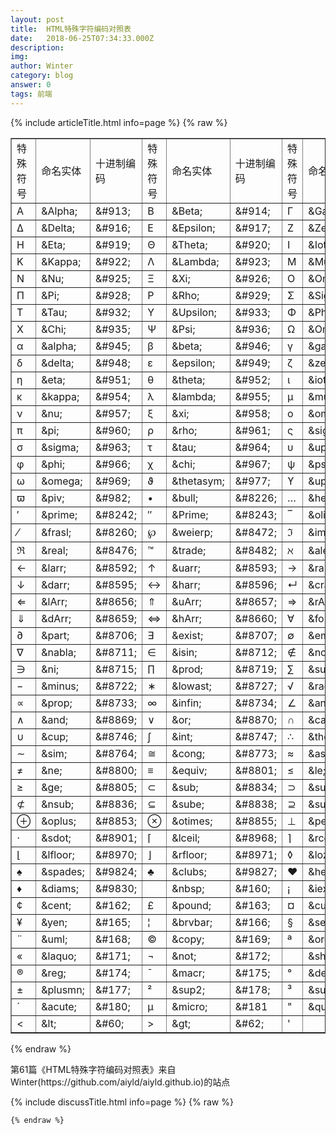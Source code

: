 ```yaml
---
layout: post
title:  HTML特殊字符编码对照表
date:   2018-06-25T07:34:33.000Z
description: 
img: 
author: Winter
category: blog
answer: 0
tags: 前端
---
```

<div class="article-root">
  <div class="article">
    {% include articleTitle.html info=page %}
    {% raw %}
    <div class="article-content"><table align="center" border="1" cellpadding="2" cellspacing="1" style="width:100%">
	<tbody>
		<tr>
			<td>特殊符号</td>
			<td>命名实体</td>
			<td>十进制编码</td>
			<td>特殊符号</td>
			<td>命名实体</td>
			<td>十进制编码</td>
			<td>特殊符号</td>
			<td>命名实体</td>
			<td>十进制编码</td>
		</tr>
		<tr>
			<td>&Alpha;</td>
			<td>&amp;Alpha;</td>
			<td>&amp;#913;</td>
			<td>&Beta;</td>
			<td>&amp;Beta;</td>
			<td>&amp;#914;</td>
			<td>&Gamma;</td>
			<td>&amp;Gamma;</td>
			<td>&amp;#915;</td>
		</tr>
		<tr>
			<td>&Delta;</td>
			<td>&amp;Delta;</td>
			<td>&amp;#916;</td>
			<td>&Epsilon;</td>
			<td>&amp;Epsilon;</td>
			<td>&amp;#917;</td>
			<td>&Zeta;</td>
			<td>&amp;Zeta;</td>
			<td>&amp;#918;</td>
		</tr>
		<tr>
			<td>&Eta;</td>
			<td>&amp;Eta;</td>
			<td>&amp;#919;</td>
			<td>&Theta;</td>
			<td>&amp;Theta;</td>
			<td>&amp;#920;</td>
			<td>&Iota;</td>
			<td>&amp;Iota;</td>
			<td>&amp;#921;</td>
		</tr>
		<tr>
			<td>&Kappa;</td>
			<td>&amp;Kappa;</td>
			<td>&amp;#922;</td>
			<td>&Lambda;</td>
			<td>&amp;Lambda;</td>
			<td>&amp;#923;</td>
			<td>&Mu;</td>
			<td>&amp;Mu;</td>
			<td>&amp;#924;</td>
		</tr>
		<tr>
			<td>&Nu;</td>
			<td>&amp;Nu;</td>
			<td>&amp;#925;</td>
			<td>&Xi;</td>
			<td>&amp;Xi;</td>
			<td>&amp;#926;</td>
			<td>&Omicron;</td>
			<td>&amp;Omicron;</td>
			<td>&amp;#927;</td>
		</tr>
		<tr>
			<td>&Pi;</td>
			<td>&amp;Pi;</td>
			<td>&amp;#928;</td>
			<td>&Rho;</td>
			<td>&amp;Rho;</td>
			<td>&amp;#929;</td>
			<td>&Sigma;</td>
			<td>&amp;Sigma;</td>
			<td>&amp;#931;</td>
		</tr>
		<tr>
			<td>&Tau;</td>
			<td>&amp;Tau;</td>
			<td>&amp;#932;</td>
			<td>&Upsilon;</td>
			<td>&amp;Upsilon;</td>
			<td>&amp;#933;</td>
			<td>&Phi;</td>
			<td>&amp;Phi;</td>
			<td>&amp;#934;</td>
		</tr>
		<tr>
			<td>&Chi;</td>
			<td>&amp;Chi;</td>
			<td>&amp;#935;</td>
			<td>&Psi;</td>
			<td>&amp;Psi;</td>
			<td>&amp;#936;</td>
			<td>&Omega;</td>
			<td>&amp;Omega;</td>
			<td>&amp;#937;</td>
		</tr>
		<tr>
			<td>&alpha;</td>
			<td>&amp;alpha;</td>
			<td>&amp;#945;</td>
			<td>&beta;</td>
			<td>&amp;beta;</td>
			<td>&amp;#946;</td>
			<td>&gamma;</td>
			<td>&amp;gamma;</td>
			<td>&amp;#947;</td>
		</tr>
		<tr>
			<td>&delta;</td>
			<td>&amp;delta;</td>
			<td>&amp;#948;</td>
			<td>&epsilon;</td>
			<td>&amp;epsilon;</td>
			<td>&amp;#949;</td>
			<td>&zeta;</td>
			<td>&amp;zeta;</td>
			<td>&amp;#950;</td>
		</tr>
		<tr>
			<td>&eta;</td>
			<td>&amp;eta;</td>
			<td>&amp;#951;</td>
			<td>&theta;</td>
			<td>&amp;theta;</td>
			<td>&amp;#952;</td>
			<td>&iota;</td>
			<td>&amp;iota;</td>
			<td>&amp;#953;</td>
		</tr>
		<tr>
			<td>&kappa;</td>
			<td>&amp;kappa;</td>
			<td>&amp;#954;</td>
			<td>&lambda;</td>
			<td>&amp;lambda;</td>
			<td>&amp;#955;</td>
			<td>&mu;</td>
			<td>&amp;mu;</td>
			<td>&amp;#956;</td>
		</tr>
		<tr>
			<td>&nu;</td>
			<td>&amp;nu;</td>
			<td>&amp;#957;</td>
			<td>&xi;</td>
			<td>&amp;xi;</td>
			<td>&amp;#958;</td>
			<td>&omicron;</td>
			<td>&amp;omicron;</td>
			<td>&amp;#959;</td>
		</tr>
		<tr>
			<td>&pi;</td>
			<td>&amp;pi;</td>
			<td>&amp;#960;</td>
			<td>&rho;</td>
			<td>&amp;rho;</td>
			<td>&amp;#961;</td>
			<td>&sigmaf;</td>
			<td>&amp;sigmaf;</td>
			<td>&amp;#962;</td>
		</tr>
		<tr>
			<td>&sigma;</td>
			<td>&amp;sigma;</td>
			<td>&amp;#963;</td>
			<td>&tau;</td>
			<td>&amp;tau;</td>
			<td>&amp;#964;</td>
			<td>&upsilon;</td>
			<td>&amp;upsilon;</td>
			<td>&amp;#965;</td>
		</tr>
		<tr>
			<td>&phi;</td>
			<td>&amp;phi;</td>
			<td>&amp;#966;</td>
			<td>&chi;</td>
			<td>&amp;chi;</td>
			<td>&amp;#967;</td>
			<td>&psi;</td>
			<td>&amp;psi;</td>
			<td>&amp;#968;</td>
		</tr>
		<tr>
			<td>&omega;</td>
			<td>&amp;omega;</td>
			<td>&amp;#969;</td>
			<td>&thetasym;</td>
			<td>&amp;thetasym;</td>
			<td>&amp;#977;</td>
			<td>&upsih;</td>
			<td>&amp;upsih;</td>
			<td>&amp;#978;</td>
		</tr>
		<tr>
			<td>&piv;</td>
			<td>&amp;piv;</td>
			<td>&amp;#982;</td>
			<td>&bull;</td>
			<td>&amp;bull;</td>
			<td>&amp;#8226;</td>
			<td>&hellip;</td>
			<td>&amp;hellip;</td>
			<td>&amp;#8230;</td>
		</tr>
		<tr>
			<td>&prime;</td>
			<td>&amp;prime;</td>
			<td>&amp;#8242;</td>
			<td>&Prime;</td>
			<td>&amp;Prime;</td>
			<td>&amp;#8243;</td>
			<td>&oline;</td>
			<td>&amp;oline;</td>
			<td>&amp;#8254;</td>
		</tr>
		<tr>
			<td>&frasl;</td>
			<td>&amp;frasl;</td>
			<td>&amp;#8260;</td>
			<td>&weierp;</td>
			<td>&amp;weierp;</td>
			<td>&amp;#8472;</td>
			<td>&image;</td>
			<td>&amp;image;</td>
			<td>&amp;#8465;</td>
		</tr>
		<tr>
			<td>&real;</td>
			<td>&amp;real;</td>
			<td>&amp;#8476;</td>
			<td>&trade;</td>
			<td>&amp;trade;</td>
			<td>&amp;#8482;</td>
			<td>&alefsym;</td>
			<td>&amp;alefsym;</td>
			<td>&amp;#8501;</td>
		</tr>
		<tr>
			<td>&larr;</td>
			<td>&amp;larr;</td>
			<td>&amp;#8592;</td>
			<td>&uarr;</td>
			<td>&amp;uarr;</td>
			<td>&amp;#8593;</td>
			<td>&rarr;</td>
			<td>&amp;rarr;</td>
			<td>&amp;#8594;</td>
		</tr>
		<tr>
			<td>&darr;</td>
			<td>&amp;darr;</td>
			<td>&amp;#8595;</td>
			<td>&harr;</td>
			<td>&amp;harr;</td>
			<td>&amp;#8596;</td>
			<td>&crarr;</td>
			<td>&amp;crarr;</td>
			<td>&amp;#8629;</td>
		</tr>
		<tr>
			<td>&lArr;</td>
			<td>&amp;lArr;</td>
			<td>&amp;#8656;</td>
			<td>&uArr;</td>
			<td>&amp;uArr;</td>
			<td>&amp;#8657;</td>
			<td>&rArr;</td>
			<td>&amp;rArr;</td>
			<td>&amp;#8658;</td>
		</tr>
		<tr>
			<td>&dArr;</td>
			<td>&amp;dArr;</td>
			<td>&amp;#8659;</td>
			<td>&hArr;</td>
			<td>&amp;hArr;</td>
			<td>&amp;#8660;</td>
			<td>&forall;</td>
			<td>&amp;forall;</td>
			<td>&amp;#8704;</td>
		</tr>
		<tr>
			<td>&part;</td>
			<td>&amp;part;</td>
			<td>&amp;#8706;</td>
			<td>&exist;</td>
			<td>&amp;exist;</td>
			<td>&amp;#8707;</td>
			<td>&empty;</td>
			<td>&amp;empty;</td>
			<td>&amp;#8709;</td>
		</tr>
		<tr>
			<td>&nabla;</td>
			<td>&amp;nabla;</td>
			<td>&amp;#8711;</td>
			<td>&isin;</td>
			<td>&amp;isin;</td>
			<td>&amp;#8712;</td>
			<td>&notin;</td>
			<td>&amp;notin;</td>
			<td>&amp;#8713;</td>
		</tr>
		<tr>
			<td>&ni;</td>
			<td>&amp;ni;</td>
			<td>&amp;#8715;</td>
			<td>&prod;</td>
			<td>&amp;prod;</td>
			<td>&amp;#8719;</td>
			<td>&sum;</td>
			<td>&amp;sum;</td>
			<td>&amp;#8722;</td>
		</tr>
		<tr>
			<td>&minus;</td>
			<td>&amp;minus;</td>
			<td>&amp;#8722;</td>
			<td>&lowast;</td>
			<td>&amp;lowast;</td>
			<td>&amp;#8727;</td>
			<td>&radic;</td>
			<td>&amp;radic;</td>
			<td>&amp;#8730;</td>
		</tr>
		<tr>
			<td>&prop;</td>
			<td>&amp;prop;</td>
			<td>&amp;#8733;</td>
			<td>&infin;</td>
			<td>&amp;infin;</td>
			<td>&amp;#8734;</td>
			<td>&ang;</td>
			<td>&amp;ang;</td>
			<td>&amp;#8736;</td>
		</tr>
		<tr>
			<td>&and;</td>
			<td>&amp;and;</td>
			<td>&amp;#8869;</td>
			<td>&or;</td>
			<td>&amp;or;</td>
			<td>&amp;#8870;</td>
			<td>&cap;</td>
			<td>&amp;cap;</td>
			<td>&amp;#8745;</td>
		</tr>
		<tr>
			<td>&cup;</td>
			<td>&amp;cup;</td>
			<td>&amp;#8746;</td>
			<td>&int;</td>
			<td>&amp;int;</td>
			<td>&amp;#8747;</td>
			<td>&there4;</td>
			<td>&amp;there4;</td>
			<td>&amp;#8756;</td>
		</tr>
		<tr>
			<td>&sim;</td>
			<td>&amp;sim;</td>
			<td>&amp;#8764;</td>
			<td>&cong;</td>
			<td>&amp;cong;</td>
			<td>&amp;#8773;</td>
			<td>&asymp;</td>
			<td>&amp;asymp;</td>
			<td>&amp;#8773;</td>
		</tr>
		<tr>
			<td>&ne;</td>
			<td>&amp;ne;</td>
			<td>&amp;#8800;</td>
			<td>&equiv;</td>
			<td>&amp;equiv;</td>
			<td>&amp;#8801;</td>
			<td>&le;</td>
			<td>&amp;le;</td>
			<td>&amp;#8804;</td>
		</tr>
		<tr>
			<td>&ge;</td>
			<td>&amp;ge;</td>
			<td>&amp;#8805;</td>
			<td>&sub;</td>
			<td>&amp;sub;</td>
			<td>&amp;#8834;</td>
			<td>&sup;</td>
			<td>&amp;sup;</td>
			<td>&amp;#8835;</td>
		</tr>
		<tr>
			<td>&nsub;</td>
			<td>&amp;nsub;</td>
			<td>&amp;#8836;</td>
			<td>&sube;</td>
			<td>&amp;sube;</td>
			<td>&amp;#8838;</td>
			<td>&supe;</td>
			<td>&amp;supe;</td>
			<td>&amp;#8839;</td>
		</tr>
		<tr>
			<td>&oplus;</td>
			<td>&amp;oplus;</td>
			<td>&amp;#8853;</td>
			<td>&otimes;</td>
			<td>&amp;otimes;</td>
			<td>&amp;#8855;</td>
			<td>&perp;</td>
			<td>&amp;perp;</td>
			<td>&amp;#8869;</td>
		</tr>
		<tr>
			<td>&sdot;</td>
			<td>&amp;sdot;</td>
			<td>&amp;#8901;</td>
			<td>&lceil;</td>
			<td>&amp;lceil;</td>
			<td>&amp;#8968;</td>
			<td>&rceil;</td>
			<td>&amp;rceil;</td>
			<td>&amp;#8969;</td>
		</tr>
		<tr>
			<td>&lfloor;</td>
			<td>&amp;lfloor;</td>
			<td>&amp;#8970;</td>
			<td>&rfloor;</td>
			<td>&amp;rfloor;</td>
			<td>&amp;#8971;</td>
			<td>&loz;</td>
			<td>&amp;loz;</td>
			<td>&amp;#9674;</td>
		</tr>
		<tr>
			<td>&spades;</td>
			<td>&amp;spades;</td>
			<td>&amp;#9824;</td>
			<td>&clubs;</td>
			<td>&amp;clubs;</td>
			<td>&amp;#9827;</td>
			<td>&hearts;</td>
			<td>&amp;hearts;</td>
			<td>&amp;#9829;</td>
		</tr>
		<tr>
			<td>&diams;</td>
			<td>&amp;diams;</td>
			<td>&amp;#9830;</td>
			<td>&nbsp;</td>
			<td>&amp;nbsp;</td>
			<td>&amp;#160;</td>
			<td>&iexcl;</td>
			<td>&amp;iexcl;</td>
			<td>&amp;#161;</td>
		</tr>
		<tr>
			<td>&cent;</td>
			<td>&amp;cent;</td>
			<td>&amp;#162;</td>
			<td>&pound;</td>
			<td>&amp;pound;</td>
			<td>&amp;#163;</td>
			<td>&curren;</td>
			<td>&amp;curren;</td>
			<td>&amp;#164;</td>
		</tr>
		<tr>
			<td>&yen;</td>
			<td>&amp;yen;</td>
			<td>&amp;#165;</td>
			<td>&brvbar;</td>
			<td>&amp;brvbar;</td>
			<td>&amp;#166;</td>
			<td>&sect;</td>
			<td>&amp;sect;</td>
			<td>&amp;#167;</td>
		</tr>
		<tr>
			<td>&uml;</td>
			<td>&amp;uml;</td>
			<td>&amp;#168;</td>
			<td>&copy;</td>
			<td>&amp;copy;</td>
			<td>&amp;#169;</td>
			<td>&ordf;</td>
			<td>&amp;ordf;</td>
			<td>&amp;#170;</td>
		</tr>
		<tr>
			<td>&laquo;</td>
			<td>&amp;laquo;</td>
			<td>&amp;#171;</td>
			<td>&not;</td>
			<td>&amp;not;</td>
			<td>&amp;#172;</td>
			<td>&shy;</td>
			<td>&amp;shy;</td>
			<td>&amp;#173;</td>
		</tr>
		<tr>
			<td>&reg;</td>
			<td>&amp;reg;</td>
			<td>&amp;#174;</td>
			<td>&macr;</td>
			<td>&amp;macr;</td>
			<td>&amp;#175;</td>
			<td>&deg;</td>
			<td>&amp;deg;</td>
			<td>&amp;#176;</td>
		</tr>
		<tr>
			<td>&plusmn;</td>
			<td>&amp;plusmn;</td>
			<td>&amp;#177;</td>
			<td>&sup2;</td>
			<td>&amp;sup2;</td>
			<td>&amp;#178;</td>
			<td>&sup3;</td>
			<td>&amp;sup3;</td>
			<td>&amp;#179;</td>
		</tr>
		<tr>
			<td>&acute;</td>
			<td>&amp;acute;</td>
			<td>&amp;#180;</td>
			<td>&micro;</td>
			<td>&amp;micro;</td>
			<td>&amp;#181</td>
			<td>&quot;</td>
			<td>&amp;quot;</td>
			<td>&amp;#34;</td>
		</tr>
		<tr>
			<td>&lt;</td>
			<td>&amp;lt;</td>
			<td>&amp;#60;</td>
			<td>&gt;</td>
			<td>&amp;gt;</td>
			<td>&amp;#62;</td>
			<td>&#39;</td>
			<td>&nbsp;</td>
			<td>&amp;#39;</td>
		</tr>
	</tbody>
</table>
</div>
    {% endraw %}
  </div>
  <p class="winter_mark">第61篇《HTML特殊字符编码对照表》来自Winter(https://github.com/aiyld/aiyld.github.io)的站点</p>
  <div class="discuss-wrapper">
    {% include discussTitle.html info=page %}
    {% raw %}
    
    {% endraw %}
  </div>
<div>
